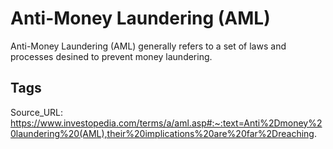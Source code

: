 # Anti-Money Laundering (AML)

Anti-Money Laundering (AML) generally refers to a set of laws and processes desined to prevent money laundering.

## Tags

Source_URL: https://www.investopedia.com/terms/a/aml.asp#:~:text=Anti%2Dmoney%20laundering%20(AML),their%20implications%20are%20far%2Dreaching.
